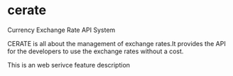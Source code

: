 # cerate
Currency Exchange Rate API System

CERATE is all about the management of exchange
rates.It provides the API for the developers to
use the exchange rates without a cost.

This is an web serivce feature description
